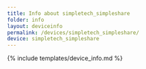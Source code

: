 ```yaml
---
title: Info about simpletech_simpleshare
folder: info
layout: deviceinfo
permalink: /devices/simpletech_simpleshare/
device: simpletech_simpleshare
---
```

{% include templates/device_info.md %}

